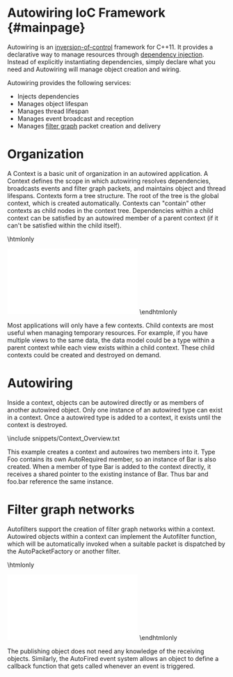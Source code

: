 Autowiring IoC Framework    {#mainpage}
=========================

Autowiring is an [inversion-of-control](http://en.wikipedia.org/wiki/Inversion_of_control) framework for C++11. It provides a declarative way to manage resources through [dependency injection](http://en.wikipedia.org/wiki/Dependency_injection). Instead of explicitly instantiating dependencies, simply declare what you need and Autowiring will manage object creation and wiring.

Autowiring provides the following services:

* Injects dependencies
* Manages object lifespan
* Manages thread lifespan
* Manages event broadcast and reception
* Manages [filter graph](http://en.wikipedia.org/wiki/Filter_graph) packet creation and delivery

# Organization

A Context is a basic unit of organization in an autowired application. A Context defines the scope in which autowiring resolves dependencies, broadcasts events and filter graph packets, and maintains object and thread lifespans. Contexts form a tree structure. The root of the tree is the global context, which is created automatically. Contexts can "contain" other contexts as child nodes in the context tree. Dependencies within a child context can be satisfied by an autowired member of a parent context (if it can't be satisfied within the child itself). 

\htmlonly
<iframe src="ContextTree.svg" frameBorder="0"></iframe>
\endhtmlonly

Most applications will only have a few contexts. Child contexts are most useful when managing temporary resources. For example, if you have multiple views to the same data, the data model could be a type within a parent context while each view exists within a child context. These child contexts could be created and destroyed on demand.

# Autowiring

Inside a context, objects can be autowired directly or as members of another autowired object. Only one instance of an autowired type can exist in a context. Once a autowired type is added to a context, it exists until the context is destroyed.

\include snippets/Context_Overview.txt

This example creates a context and autowires two members into it. Type Foo contains its own AutoRequired member, so an instance of Bar is also created. When a member of type Bar is added to the context directly, it receives a shared pointer to the existing instance of Bar. Thus bar and foo.bar reference the same instance.

# Filter graph networks

Autofilters support the creation of filter graph networks within a context. Autowired objects within a context can implement the Autofilter function, which will be automatically invoked when a suitable packet is dispatched by the AutoPacketFactory or another filter.

\htmlonly
<iframe src="FilterGraph.svg" frameBorder="0"></iframe>
\endhtmlonly

 The publishing object does not need any knowledge of the receiving objects. Similarly, the AutoFired event system allows an object to define a callback function that gets called whenever an event is triggered.

 


